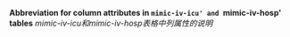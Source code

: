 **Abbreviation for column attributes in `mimic-iv-icu' and `mimic-iv-hosp' tables**
*mimic-iv-icu和mimic-iv-hosp表格中列属性的说明*
